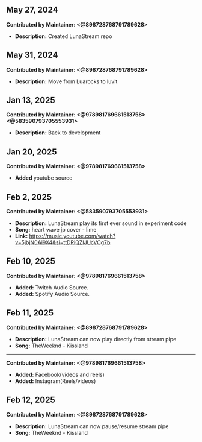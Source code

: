 ## May 27, 2024
**Contributed by Maintainer: <@898728768791789628>** 
- **Description:** Created LunaStream repo

## May 31, 2024
**Contributed by Maintainer: <@898728768791789628>** 
- **Description:** Move from Luarocks to luvit

## Jan 13, 2025
**Contributed by Maintainer: <@978981769661513758> <@583590793705553931>** 
- **Description:** Back to development

## Jan 20, 2025
**Contributed by Maintainer: <@978981769661513758>** 
- **Added** youtube source

## Feb 2, 2025
**Contributed by Maintainer: <@583590793705553931>** 
- **Description:** LunaStream play its first ever sound in experiment code
- **Song:** heart wave jp cover - lime
- **Link:** https://music.youtube.com/watch?v=5jbjN0Ai9X4&si=ttDRiQZlJUcVCg7b

## Feb 10, 2025
**Contributed by Maintainer: <@978981769661513758>** 
- **Added:** Twitch Audio Source. 
- **Added:** Spotify Audio Source.

## Feb 11, 2025
**Contributed by Maintainer: <@898728768791789628>**
- **Description:** LunaStream can now play directly from stream pipe
- **Song:** TheWeeknd - Kissland
----------------
**Contributed by Maintainer: <@978981769661513758>** 
- **Added:** Facebook(videos and reels)
- **Added:** Instagram(Reels/videos)

## Feb 12, 2025
**Contributed by Maintainer: <@898728768791789628>**
- **Description:** LunaStream can now pause/resume stream pipe
- **Song:** TheWeeknd - Kissland